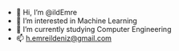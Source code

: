 - 👋 Hi, I’m @ildEmre
- 👀 I’m interested in Machine Learning
- 🌱 I’m currently studying Computer Engineering
- 📫 h.emreildeniz@gmail.com

<!---
ildEmre/ildEmre is a ✨ special ✨ repository because its `README.md` (this file) appears on your GitHub profile.
You can click the Preview link to take a look at your changes.
--->
